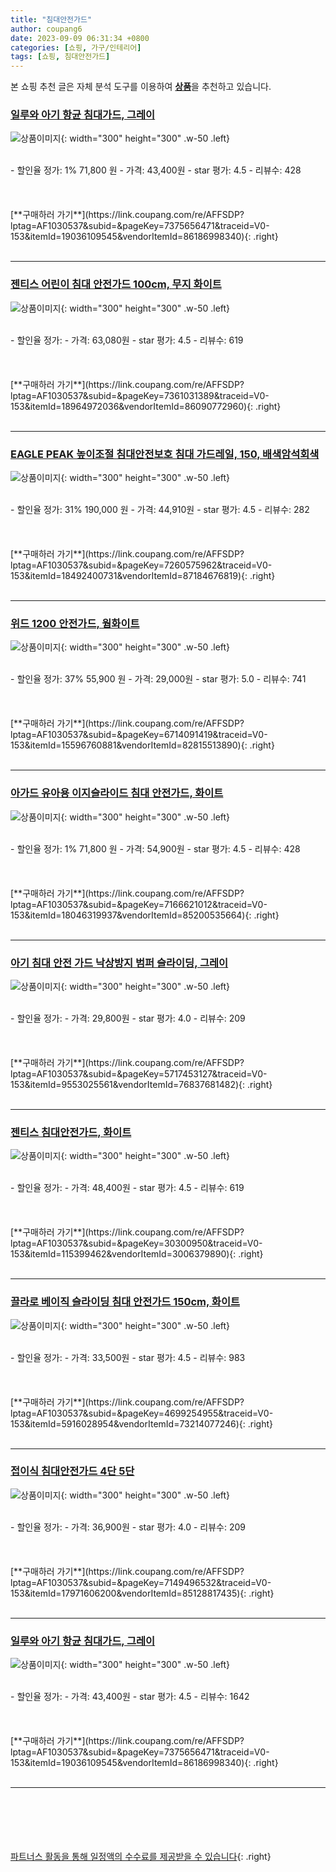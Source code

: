 ```yaml
---
title: "침대안전가드"
author: coupang6
date: 2023-09-09 06:31:34 +0800
categories: [쇼핑, 가구/인테리어]
tags: [쇼핑, 침대안전가드]
---
```


본 쇼핑 추천 글은 자체 분석 도구를 이용하여 [**상품**](https://link.coupang.com/a/bao1ui)을 추천하고 있습니다.

### [일루와 아기 항균 침대가드, 그레이](https://link.coupang.com/re/AFFSDP?lptag=AF1030537&subid=&pageKey=7375656471&traceid=V0-153&itemId=19036109545&vendorItemId=86186998340)

![상품이미지](https://thumbnail9.coupangcdn.com/thumbnails/remote/230x230ex/image/vendor_inventory/324f/1945172aacc340a3cd8c750a9ee09faff1c6c1bc9563987a099b6b1f301e.jpg){: width="300" height="300" .w-50 .left}


<br>
- 할인율 정가: 1%  71,800   원
- 가격: 43,400원
- star 평가: 4.5
- 리뷰수: 428
<br>
<br>
<br>
<br>
[**구매하러 가기**](https://link.coupang.com/re/AFFSDP?lptag=AF1030537&subid=&pageKey=7375656471&traceid=V0-153&itemId=19036109545&vendorItemId=86186998340){: .right}
<br>
<br>

---

### [젠티스 어린이 침대 안전가드 100cm, 무지 화이트](https://link.coupang.com/re/AFFSDP?lptag=AF1030537&subid=&pageKey=7361031389&traceid=V0-153&itemId=18964972036&vendorItemId=86090772960)

![상품이미지](https://thumbnail9.coupangcdn.com/thumbnails/remote/230x230ex/image/rs_quotation_api/ycf2rbkv/3835b44cc97d40e5843336fbb53a34dd.jpg){: width="300" height="300" .w-50 .left}


<br>
- 할인율 정가: 
- 가격: 63,080원
- star 평가: 4.5
- 리뷰수: 619
<br>
<br>
<br>
<br>
[**구매하러 가기**](https://link.coupang.com/re/AFFSDP?lptag=AF1030537&subid=&pageKey=7361031389&traceid=V0-153&itemId=18964972036&vendorItemId=86090772960){: .right}
<br>
<br>

---

### [EAGLE PEAK 높이조절 침대안전보호 침대 가드레일, 150, 배색암석회색](https://link.coupang.com/re/AFFSDP?lptag=AF1030537&subid=&pageKey=7260575962&traceid=V0-153&itemId=18492400731&vendorItemId=87184676819)

![상품이미지](https://thumbnail6.coupangcdn.com/thumbnails/remote/230x230ex/image/vendor_inventory/bfc2/a2c7cc4611a571ae2ce777c0473e55965703919f3d80098157a016c3a0a7.jpg){: width="300" height="300" .w-50 .left}


<br>
- 할인율 정가: 31%  190,000   원
- 가격: 44,910원
- star 평가: 4.5
- 리뷰수: 282
<br>
<br>
<br>
<br>
[**구매하러 가기**](https://link.coupang.com/re/AFFSDP?lptag=AF1030537&subid=&pageKey=7260575962&traceid=V0-153&itemId=18492400731&vendorItemId=87184676819){: .right}
<br>
<br>

---

### [위드 1200 안전가드, 웜화이트](https://link.coupang.com/re/AFFSDP?lptag=AF1030537&subid=&pageKey=6714091419&traceid=V0-153&itemId=15596760881&vendorItemId=82815513890)

![상품이미지](https://thumbnail6.coupangcdn.com/thumbnails/remote/230x230ex/image/vendor_inventory/e569/406b07a22a04394a11ecc480bf7d1adffc9fc2ae12c69a4e2f0cc75e1b56.jpg){: width="300" height="300" .w-50 .left}


<br>
- 할인율 정가: 37%  55,900   원
- 가격: 29,000원
- star 평가: 5.0
- 리뷰수: 741
<br>
<br>
<br>
<br>
[**구매하러 가기**](https://link.coupang.com/re/AFFSDP?lptag=AF1030537&subid=&pageKey=6714091419&traceid=V0-153&itemId=15596760881&vendorItemId=82815513890){: .right}
<br>
<br>

---

### [아가드 유아용 이지슬라이드 침대 안전가드, 화이트](https://link.coupang.com/re/AFFSDP?lptag=AF1030537&subid=&pageKey=7166621012&traceid=V0-153&itemId=18046319937&vendorItemId=85200535664)

![상품이미지](https://thumbnail7.coupangcdn.com/thumbnails/remote/230x230ex/image/rs_quotation_api/tci6qlyn/f08cc412c5c3482e9cfb2474fd5fb9da.jpg){: width="300" height="300" .w-50 .left}


<br>
- 할인율 정가: 1%  71,800   원
- 가격: 54,900원
- star 평가: 4.5
- 리뷰수: 428
<br>
<br>
<br>
<br>
[**구매하러 가기**](https://link.coupang.com/re/AFFSDP?lptag=AF1030537&subid=&pageKey=7166621012&traceid=V0-153&itemId=18046319937&vendorItemId=85200535664){: .right}
<br>
<br>

---

### [아기 침대 안전 가드 낙상방지 범퍼 슬라이딩, 그레이](https://link.coupang.com/re/AFFSDP?lptag=AF1030537&subid=&pageKey=5717453127&traceid=V0-153&itemId=9553025561&vendorItemId=76837681482)

![상품이미지](https://thumbnail9.coupangcdn.com/thumbnails/remote/230x230ex/image/vendor_inventory/3689/f2773b58020a35ef2e863bd933e43281d40063cde03192083ba54940d9d7.jpg){: width="300" height="300" .w-50 .left}


<br>
- 할인율 정가: 
- 가격: 29,800원
- star 평가: 4.0
- 리뷰수: 209
<br>
<br>
<br>
<br>
[**구매하러 가기**](https://link.coupang.com/re/AFFSDP?lptag=AF1030537&subid=&pageKey=5717453127&traceid=V0-153&itemId=9553025561&vendorItemId=76837681482){: .right}
<br>
<br>

---

### [젠티스 침대안전가드, 화이트](https://link.coupang.com/re/AFFSDP?lptag=AF1030537&subid=&pageKey=30300950&traceid=V0-153&itemId=115399462&vendorItemId=3006379890)

![상품이미지](https://thumbnail8.coupangcdn.com/thumbnails/remote/230x230ex/image/vendor_inventory/c2ac/73aa84b705f096b1e4c1e2b5dc900d31c16f9cc89e9316f80ccea9dace0d.jpg){: width="300" height="300" .w-50 .left}


<br>
- 할인율 정가: 
- 가격: 48,400원
- star 평가: 4.5
- 리뷰수: 619
<br>
<br>
<br>
<br>
[**구매하러 가기**](https://link.coupang.com/re/AFFSDP?lptag=AF1030537&subid=&pageKey=30300950&traceid=V0-153&itemId=115399462&vendorItemId=3006379890){: .right}
<br>
<br>

---

### [끌라로 베이직 슬라이딩 침대 안전가드 150cm, 화이트](https://link.coupang.com/re/AFFSDP?lptag=AF1030537&subid=&pageKey=4699254955&traceid=V0-153&itemId=5916028954&vendorItemId=73214077246)

![상품이미지](https://thumbnail8.coupangcdn.com/thumbnails/remote/230x230ex/image/rs_quotation_api/0kmphmt9/07a3f8e21f754ca29a1082a4d885e9bd.jpg){: width="300" height="300" .w-50 .left}


<br>
- 할인율 정가: 
- 가격: 33,500원
- star 평가: 4.5
- 리뷰수: 983
<br>
<br>
<br>
<br>
[**구매하러 가기**](https://link.coupang.com/re/AFFSDP?lptag=AF1030537&subid=&pageKey=4699254955&traceid=V0-153&itemId=5916028954&vendorItemId=73214077246){: .right}
<br>
<br>

---

### [접이식 침대안전가드 4단 5단](https://link.coupang.com/re/AFFSDP?lptag=AF1030537&subid=&pageKey=7149496532&traceid=V0-153&itemId=17971606200&vendorItemId=85128817435)

![상품이미지](https://thumbnail9.coupangcdn.com/thumbnails/remote/230x230ex/image/vendor_inventory/b9b5/541ebc56dda21c1ef7dd119879df4067600195f8d1b24edf8d71d111f05b.jpg){: width="300" height="300" .w-50 .left}


<br>
- 할인율 정가: 
- 가격: 36,900원
- star 평가: 4.0
- 리뷰수: 209
<br>
<br>
<br>
<br>
[**구매하러 가기**](https://link.coupang.com/re/AFFSDP?lptag=AF1030537&subid=&pageKey=7149496532&traceid=V0-153&itemId=17971606200&vendorItemId=85128817435){: .right}
<br>
<br>

---

### [일루와 아기 항균 침대가드, 그레이](https://link.coupang.com/re/AFFSDP?lptag=AF1030537&subid=&pageKey=7375656471&traceid=V0-153&itemId=19036109545&vendorItemId=86186998340)

![상품이미지](https://thumbnail9.coupangcdn.com/thumbnails/remote/230x230ex/image/vendor_inventory/324f/1945172aacc340a3cd8c750a9ee09faff1c6c1bc9563987a099b6b1f301e.jpg){: width="300" height="300" .w-50 .left}


<br>
- 할인율 정가: 
- 가격: 43,400원
- star 평가: 4.5
- 리뷰수: 1642
<br>
<br>
<br>
<br>
[**구매하러 가기**](https://link.coupang.com/re/AFFSDP?lptag=AF1030537&subid=&pageKey=7375656471&traceid=V0-153&itemId=19036109545&vendorItemId=86186998340){: .right}
<br>
<br>

---
<br><br><br><br><br> [파트너스 활동을 통해 일정액의 수수료를 제공받을 수 있습니다](https://link.coupang.com/a/bao1ui){: .right}